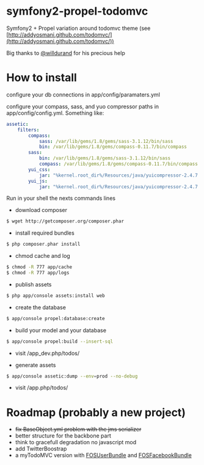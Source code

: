 symfony2-propel-todomvc
=======================

Symfony2 + Propel variation around todomvc theme (see [http://addyosmani.github.com/todomvc/](http://addyosmani.github.com/todomvc/))

Big thanks to [@willdurand](https://github.com/willdurand) for his precious help

# How to install

configure your db connections in app/config/paramaters.yml

configure your compass, sass, and yuo compressor paths in app/config/config.yml. Something like:

``` yml
assetic:
    filters:
        compass:
            sass: /var/lib/gems/1.8/gems/sass-3.1.12/bin/sass
            bin: /var/lib/gems/1.8/gems/compass-0.11.7/bin/compass
        sass:
            bin: /var/lib/gems/1.8/gems/sass-3.1.12/bin/sass
            compass: /var/lib/gems/1.8/gems/compass-0.11.7/bin/compass
        yui_css:
            jar: "%kernel.root_dir%/Resources/java/yuicompressor-2.4.7.jar"
        yui_js:
            jar: "%kernel.root_dir%/Resources/java/yuicompressor-2.4.7.jar"
```

Run in your shell the nexts commands lines

* download composer

``` bash
$ wget http://getcomposer.org/composer.phar
```

* install required bundles

``` bash
$ php composer.phar install
```

* chmod cache and log

``` bash
$ chmod -R 777 app/cache
$ chmod -R 777 app/logs
```

* publish assets

``` bash
$ php app/console assets:install web
```

* create the database 

``` bash
$ app/console propel:database:create
```

* build your model and your database

``` bash
$ app/console propel:build --insert-sql
```

* visit /app_dev.php/todos/

* generate assets

``` bash
$ app/console assetic:dump --env=prod --no-debug
```

* visit /app.php/todos/

# Roadmap (probably a new project)

* <strike>fix BaseObject.yml problem with the jms serializer</strike>
* better structure for the backbone part
* think to gracefull degradation no javascript mod
* add TwitterBoostrap
* a myTodoMVC version with [FOSUserBundle](https://github.com/FriendsOfSymfony/FOSUserBundle) and [FOSFacebookBundle](https://github.com/FriendsOfSymfony/FOSFacebookBundle.git)

